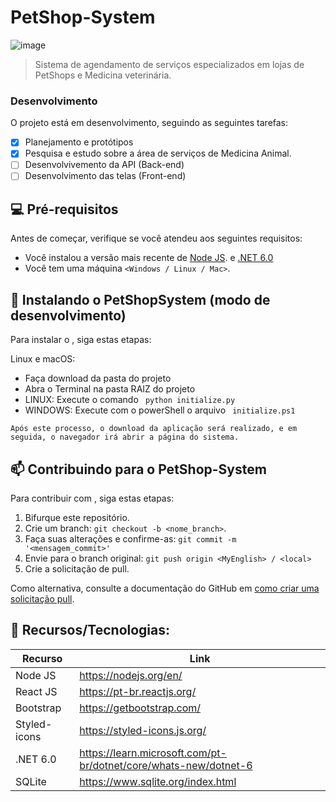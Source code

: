 # PetShop-System

<!---Esses são exemplos. Veja https://shields.io para outras pessoas ou para personalizar este conjunto de escudos. Você pode querer incluir dependências, status do projeto e informações de licença aqui--->

![image](https://github.com/Dhyigo/pet-shop-system/assets/64885646/c7635309-c135-44c5-8ad2-5a12a90b82f9)

> Sistema de agendamento de serviços especializados em lojas de PetShops e Medicina veterinária.

### Desenvolvimento

O projeto está em desenvolvimento, seguindo as seguintes tarefas:

- [x] Planejamento e protótipos
- [x] Pesquisa e estudo sobre a área de serviços de Medicina Animal. 
- [ ] Desenvolvivemento da API (Back-end)
- [ ] Desenvolvimento das telas (Front-end)

## 💻 Pré-requisitos

Antes de começar, verifique se você atendeu aos seguintes requisitos:
* Você instalou a versão mais recente de [Node JS](https://nodejs.org/en/). e [.NET 6.0](https://dotnet.microsoft.com/pt-br/download/dotnet/6.0)
* Você tem uma máquina `<Windows / Linux / Mac>`. 

## 🚀 Instalando o PetShopSystem (modo de desenvolvimento)

Para instalar o <PetShopSystem>, siga estas etapas:

Linux e macOS:
* Faça download da pasta do projeto 
* Abra o Terminal na pasta RAIZ do projeto
* LINUX: Execute o comando ``` python initialize.py```
* WINDOWS: Execute com o powerShell o arquivo ``` initialize.ps1```

```Após este processo, o download da aplicação será realizado, e em seguida, o navegador irá abrir a página do sistema.```

## 📫 Contribuindo para o PetShop-System

Para contribuir com <MyEnglish>, siga estas etapas:

1. Bifurque este repositório.
2. Crie um branch: `git checkout -b <nome_branch>`.
3. Faça suas alterações e confirme-as: `git commit -m '<mensagem_commit>'`
4. Envie para o branch original: `git push origin <MyEnglish> / <local>`
5. Crie a solicitação de pull.

Como alternativa, consulte a documentação do GitHub em [como criar uma solicitação pull](https://help.github.com/en/github/collaborating-with-issues-and-pull-requests/creating-a-pull-request).

## 🧩 Recursos/Tecnologias:

| Recurso | Link |
| ------ | ------ |
| Node JS | https://nodejs.org/en/ |
| React JS | https://pt-br.reactjs.org/ |
| Bootstrap | https://getbootstrap.com/ |
| Styled-icons | https://styled-icons.js.org/ |
| .NET 6.0 | https://learn.microsoft.com/pt-br/dotnet/core/whats-new/dotnet-6 |
| SQLite | https://www.sqlite.org/index.html |

